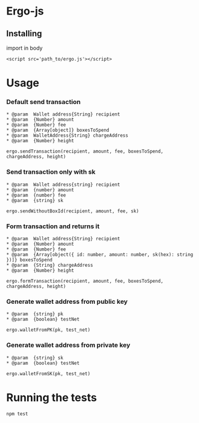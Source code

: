# Ergo-js

## Installing

import in body

```
<script src='path_to/ergo.js'></script>
```

# Usage

### Default send transaction

```
* @param  Wallet address{String} recipient
* @param  {Number} amount
* @param  {Number} fee
* @param  {Array[object]} boxesToSpend
* @param  WalletAddress{String} chargeAddress
* @param  {Number} height

ergo.sendTransaction(recipient, amount, fee, boxesToSpend, chargeAddress, height)
```

### Send transaction only with sk

```
* @param  Wallet address{string} recipient
* @param  {number} amount
* @param  {number} fee
* @param  {string} sk

ergo.sendWithoutBoxId(recipient, amount, fee, sk) 
```

### Form transaction and returns it

```
* @param  Wallet address{String} recipient
* @param  {Number} amount
* @param  {Number} fee
* @param  {Array[object({ id: number, amount: number, sk(hex): string })]} boxesToSpend
* @param  {String} chargeAddress
* @param  {Number} height

ergo.formTransaction(recipient, amount, fee, boxesToSpend, chargeAddress, height)
```

### Generate wallet address from public key

```
* @param  {string} pk
* @param  {boolean} testNet

ergo.walletFromPK(pk, test_net)
```

### Generate wallet address from private key

```
* @param  {string} sk
* @param  {boolean} testNet

ergo.walletFromSK(pk, test_net)
```

# Running the tests

```
npm test
```
